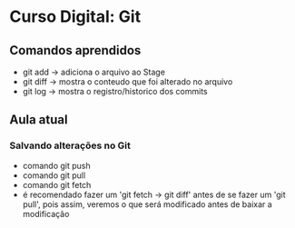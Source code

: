 # Curso Digital: Git

## Comandos aprendidos
* git add -> adiciona o arquivo ao Stage
* git diff -> mostra o conteudo que foi alterado no arquivo
* git log -> mostra o registro/historico dos commits

## Aula atual
### Salvando alterações no Git

* comando git push
* comando git pull
* comando git fetch
* é recomendado fazer um 'git fetch -> git diff' antes de se fazer um 'git pull', pois assim, veremos o que será modificado antes de baixar a modificação